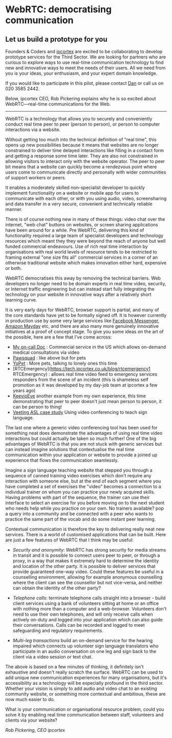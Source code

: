 # WebRTC: democratising communication

## Let us build a prototype for you

Founders & Coders and [ipcortex](https://www.ipcortex.co.uk/) are excited to be collaborating to develop prototype services for the Third Sector. We are looking for partners who are curious to explore ways to use real-time communication technology to find new and innovative ways to meet the needs of their users. All we need from you is your ideas, your enthusiasm, and your expert domain knowledge.

If you would like to participate in this pilot, please contact <a href="mailto:dan@foundersandcoders.com">Dan</a> or call us on 020 3585 2442.

Below, ipcortex CEO, Rob Pickering explains why he is so excited about WebRTC&mdash;real-time communications for the Web.

<hr>

WebRTC is a technology that allows you to securely and conveniently conduct real time peer to peer (person to person), or person to computer interactions via a website.

Without getting too much into the technical definition of "real time", this opens up new possibilities because it means that websites are no longer constrained to deliver time delayed interactions like filling in a contact form and getting a response some time later. They are also not constrained in allowing visitors to interact only with the website operator. The peer to peer bit means that a website can quickly become a rendezvous point where users come to communicate directly and personally with wider communities of support workers or peers.

It enables a moderately skilled non-specialist developer to quickly implement functionality on a website or mobile app for users to communicate with each other, or with you using audio, video, screensharing and data transfer in a very secure, convenient and technically reliable manner.

There is of course nothing new in many of these things: video chat over the internet, "web chat" buttons on websites, or screen sharing applications have been around for a while. Pre WebRTC, delivering this kind of functionality required a large team of specialist developers and technology resources which meant they they were beyond the reach of anyone but well funded commercial endeavours. Use of rich real time interaction by organisations with real world levels of resource tends to be restricted to framing external "one size fits all" commercial services in a corner of an otherwise traditional website which makes innovation either hard, expensive or both.

WebRTC democratises this away by removing the technical barriers. Web developers no longer need to be domain experts in real time video, security, or Internet traffic engineering but can instead start fully integrating the technology on your website in innovative ways after a relatively short learning curve.

It is very early days for WebRTC, browser support is partial, and many of the core standards have yet to be formally signed off. It is however currently in production use by some very large services like [Facebook Messenger](https://bloggeek.me/facebook-messages-webrtc/), [Amazon Mayday](http://www.amazon.co.uk/gp/help/customer/display.html?nodeId=201540070) etc, and there are also many more genuinely innovative initiatives at a proof of concept stage. To give you some ideas on the art of the possible, here are a few that I've come across:

- [My on-call Doc](https://myoncalldoc.com/home) : Commercial service in the US which allows on-demand medical consultations via video
- [Pawsquad](https://www.pawsquad.com/) : like above but for pets
- [YoPet](https://yopet.us/) : More pets, talking to lonely ones this time
- [RTCEmergency](https://tech.ipcortex.co.uk/blog/rtcemergency1 RTCEmergency) : allows real time video feed to emergency services responders from the scene of an incident (this is shameless self promotion as it was developed by my day-job team at ipcortex a few years ago)
- [KeevioEye](https://tech.ipcortex.co.uk/blog/keevioeye) another example from my own experience, this time demonstrating that peer to peer doesn't just mean person to person, it can be person to thing!
- [Veeting ASL case study](https://www.veeting.com/en/blog/post/case-study-video-conferencing-enables-sign-language-lessons) Using video conferencing to teach sign language.

The last one where a generic video conferencing tool has been used for something neat does demonstrate the advantages of using real time video interactions but could actually be taken so much further! One of the big advantages of WebRTC is that you are not stuck with generic services but can instead imagine solutions that contextualise the real time communication within your application or website to provide a joined up experience that flows the communication seamlessly.

Imagine a sign language teaching website that stepped you through a sequence of canned training video exercises which don't require any interaction with someone else, but at the end of each segment where you have completed a set of exercises the "video" becomes a connection to a individual trainer on whom you can practice your newly acquired skills. Having problems with part of the sequence, the trainer can use their interface to select an exercise for you before moving on to the next student who needs help while you practice on your own. No trainers available? pop a query into a community and be connected with a peer who wants to practice the same part of the vocab and do some instant peer learning.

Contextual communication is therefore the key to delivering really neat new services. There is a world of customised applications that can be built. Here are just a few features of WebRTC that I think may be useful:

- _Security and anonymity_: WebRTC has strong security for media streams in transit and it is possible to connect users peer to peer, or through a proxy, in a way that makes it extremely hard to determine the identity and location of the other party. It is possible to deliver services that provide guaranteed one-way video. Could these features be useful in a counselling environment, allowing for example anonymous counselling where the client can see the counsellor but not vice-versa, and neither can obtain the identity of the other party?

- _Telephone calls_: terminate telephone calls straight into a browser - build client services using a bank of volunteers sitting at home or an office with nothing more than a computer and a web-browser. Volunteers don't need to use their own telephones, and will only receive calls when actively on-duty and logged into your application which can also guide their conversations. Calls can be recorded and logged to meet safeguarding and regulatory requirements.

- _Multi-leg transactions_ build an on-demand service for the hearing impaired which connects up volunteer sign language translators who participate in an audio conversation on one leg and sign back to the client via a video session or text chat.

The above is based on a few minutes of thinking, it definitely isn't exhaustive and doesn't really scratch the surface. WebRTC can be used to add unique new communication experiences for many organisations, but it's accessibility as a technology will be especially profound in the third sector. Whether your vision is simply to add audio and video chat to an existing community website, or something more contextual and ambitious, these are now much easier to do.

What is your communication or organisational resource problem, could you solve it by enabling real time communication between staff, volunteers and clients via your website?


*Rob Pickering, CEO ipcortex*